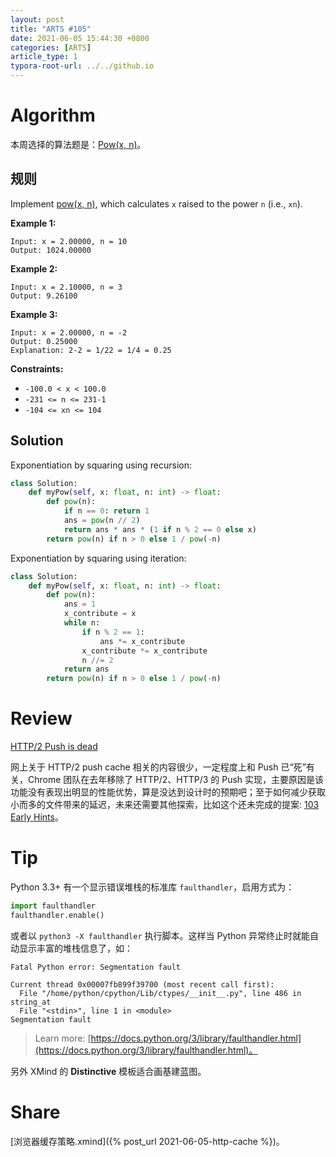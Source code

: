 ```yaml
---
layout: post
title: "ARTS #105"
date: 2021-06-05 15:44:30 +0800
categories: [ARTS]
article_type: 1
typora-root-url: ../../github.io
---
```



# Algorithm

本周选择的算法题是：[Pow(x, n)](https://leetcode.com/problems/powx-n/)。


## 规则

Implement [pow(x, n)](http://www.cplusplus.com/reference/valarray/pow/), which calculates `x` raised to the power `n` (i.e., `xn`).

 

**Example 1:**

```
Input: x = 2.00000, n = 10
Output: 1024.00000
```

**Example 2:**

```
Input: x = 2.10000, n = 3
Output: 9.26100
```

**Example 3:**

```
Input: x = 2.00000, n = -2
Output: 0.25000
Explanation: 2-2 = 1/22 = 1/4 = 0.25
```

 

**Constraints:**

- `-100.0 < x < 100.0`
- `-231 <= n <= 231-1`
- `-104 <= xn <= 104`

## Solution

Exponentiation by squaring using recursion:

```python
class Solution:
    def myPow(self, x: float, n: int) -> float:
        def pow(n):
            if n == 0: return 1
            ans = pow(n // 2)
            return ans * ans * (1 if n % 2 == 0 else x)
        return pow(n) if n > 0 else 1 / pow(-n)

```

Exponentiation by squaring using iteration:

```python
class Solution:
    def myPow(self, x: float, n: int) -> float:
        def pow(n):
            ans = 1
            x_contribute = x
            while n:
                if n % 2 == 1:
                    ans *= x_contribute
                x_contribute *= x_contribute
                n //= 2
            return ans
        return pow(n) if n > 0 else 1 / pow(-n)

```

# Review

[HTTP/2 Push is dead](https://evertpot.com/http-2-push-is-dead/)

网上关于 HTTP/2 push cache 相关的内容很少，一定程度上和 Push 已“死”有关，Chrome 团队在去年移除了 HTTP/2、HTTP/3 的 Push 实现，主要原因是该功能没有表现出明显的性能优势，算是没达到设计时的预期吧；至于如何减少获取小而多的文件带来的延迟，未来还需要其他探索，比如这个还未完成的提案: [103 Early Hints](https://developer.mozilla.org/en-US/docs/Web/HTTP/Status/103)。

# Tip

Python 3.3+ 有一个显示错误堆栈的标准库 `faulthandler`，启用方式为：
```python
import faulthandler
faulthandler.enable()
```
或者以 `python3 -X faulthandler` 执行脚本。这样当 Python 异常终止时就能自动显示丰富的堆栈信息了，如：

```
Fatal Python error: Segmentation fault

Current thread 0x00007fb899f39700 (most recent call first):
  File "/home/python/cpython/Lib/ctypes/__init__.py", line 486 in string_at
  File "<stdin>", line 1 in <module>
Segmentation fault
```

> Learn more: [https://docs.python.org/3/library/faulthandler.html](https://docs.python.org/3/library/faulthandler.html)。

另外 XMind 的 **Distinctive** 模板适合画基建蓝图。

# Share

[浏览器缓存策略.xmind]({% post_url 2021-06-05-http-cache %})。

